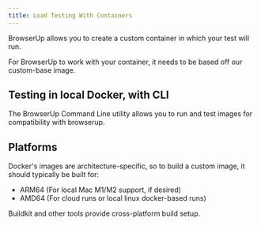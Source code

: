 ```yaml
---
title: Load Testing With Containers
---
```


BrowserUp allows you to create a custom container in which your test will run.

For BrowserUp to work with your container, it needs to be based off our custom-base image.

## Testing in local Docker, with CLI

The BrowserUp Command Line utility allows you to run and test images for compatibility with
browserup.


## Platforms

Docker's images are architecture-specific, so to build a custom image, it should typically
be built for:

* ARM64 (For local Mac M1/M2 support, if desired)
* AMD64 (For cloud runs or local linux docker-based runs)

Buildkit and other tools provide cross-platform build setup.

